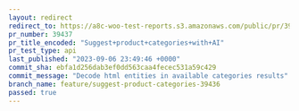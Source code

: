 ```yaml
---
layout: redirect
redirect_to: https://a8c-woo-test-reports.s3.amazonaws.com/public/pr/39437/api/index.html
pr_number: 39437
pr_title_encoded: "Suggest+product+categories+with+AI"
pr_test_type: api
last_published: "2023-09-06 23:49:46 +0000"
commit_sha: ebfa1d256dab3ef0dd563caa4fecec531a59c429
commit_message: "Decode html entities in available categories results"
branch_name: feature/suggest-product-categories-39436
passed: true
---
```

